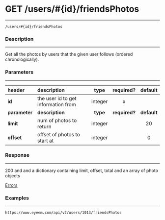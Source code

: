 # GET /users/#{id}/friendsPhotos 
***
`/users/#{id}/friendsPhotos`

### Description
***
Get all the photos by users that the given user follows (ordered chronologically).

### Parameters
***

|header| description| type |required? |default|
|:---------|:--------------|:----------:|:------------:|:------------:|
|**id**|the user id to get information from|integer|x||
|**parameter**| **description**| **type** |**required?** |**default**|
|**limit**|num of photos to return|integer||20|
|**offset**|offset of photos to start at|integer||0|


### Response
***

200 and and a dictionary containing limit, offset, total and an array of photo objects


[Errors](../../resources/errors.md#files)
### Examples
***

`https://www.eyeem.com/api/v2/users/1013/friendsPhotos`


